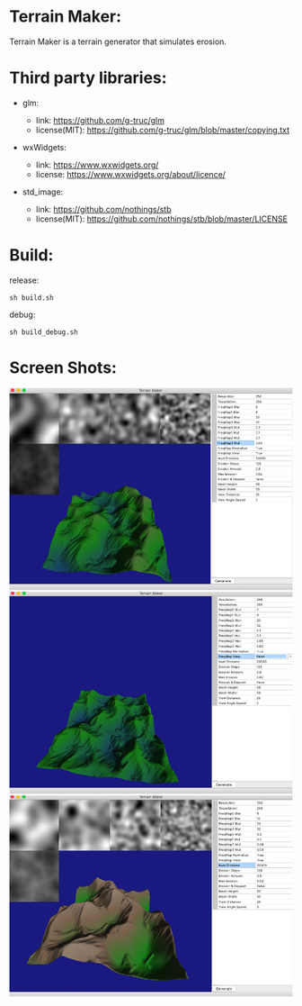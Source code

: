# Terrain Maker:
Terrain Maker is a terrain generator that simulates erosion.

# Third party libraries:

* glm:
    * link: https://github.com/g-truc/glm
    * license(MIT): https://github.com/g-truc/glm/blob/master/copying.txt

* wxWidgets:
    * link: https://www.wxwidgets.org/
    * license: https://www.wxwidgets.org/about/licence/

* std_image:
    * link: https://github.com/nothings/stb
    * license(MIT): https://github.com/nothings/stb/blob/master/LICENSE

# Build:

release:

    sh build.sh

debug:

    sh build_debug.sh

# Screen Shots:
![ScreenShot:](ScreenShots/0.png)
![ScreenShot:](ScreenShots/1.png)
![ScreenShot:](ScreenShots/2.png)